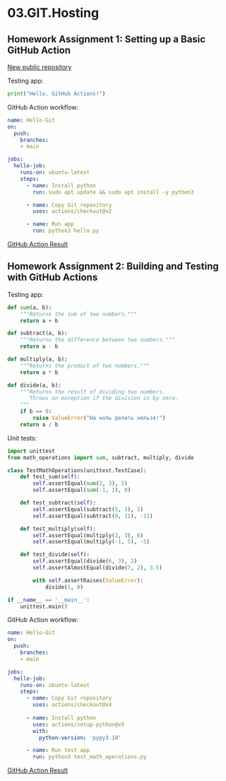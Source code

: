 # 03.GIT.Hosting

## Homework Assignment 1: Setting up a Basic GitHub Action

[New public repository](https://github.com/MisterRobo/sa.it-academy.by_04.GitOps)


Testing app:
```python
print("Hello, GitHub Actions!")
```

GitHub Action workflow:
```yaml
name: Hello-Git
on:
  push:
    branches:
    - main

jobs:
  hello-job:
    runs-on: ubuntu-latest
    steps:
      - name: Install python
        run: sudo apt update && sudo apt install -y python3

      - name: Copy Git repository
        uses: actions/checkout@v2

      - name: Run app
        run: python3 hello.py
```

[GitHub Action Result](https://github.com/MisterRobo/sa.it-academy.by_04.GitOps/actions/runs/12481607257/job/34834387400)


## Homework Assignment 2: Building and Testing with GitHub Actions

Testing app:
```python
def sum(a, b):
    """Returns the sum of two numbers."""
    return a + b

def subtract(a, b):
    """Returns the difference between two numbers."""
    return a - b

def multiply(a, b):
    """Returns the product of two numbers."""
    return a * b

def divide(a, b):
    """Returns the result of dividing two numbers.
       Throws an exception if the division is by zero.
    """
    if b == 0:
        raise ValueError("На ноль делить нельзя!")
    return a / b
```

Unit tests:
```python
import unittest
from math_operations import sum, subtract, multiply, divide

class TestMathOperations(unittest.TestCase):
    def test_sum(self):
        self.assertEqual(sum(2, 3), 5)
        self.assertEqual(sum(-1, 1), 0)

    def test_subtract(self):
        self.assertEqual(subtract(5, 3), 2)
        self.assertEqual(subtract(0, 11), -11)

    def test_multiply(self):
        self.assertEqual(multiply(2, 3), 6)
        self.assertEqual(multiply(-1, 5), -5)

    def test_divide(self):
        self.assertEqual(divide(6, 3), 2)
        self.assertAlmostEqual(divide(7, 2), 3.5)

        with self.assertRaises(ValueError):
            divide(1, 0)

if __name__ == '__main__':
    unittest.main()
```

GitHub Action workflow:
```yaml
name: Hello-Git
on:
  push:
    branches:
    - main

jobs:
  hello-job:
    runs-on: ubuntu-latest
    steps:
      - name: Copy Git repository
        uses: actions/checkout@v4
      
      - name: Install python
        uses: actions/setup-python@v5
        with:
          python-version: 'pypy3.10'

      - name: Run test app
        run: python3 test_math_operations.py
```


[GitHub Action Result](https://github.com/MisterRobo/sa.it-academy.by_04.GitOps/actions/runs/12543339203/job/34974297584)
